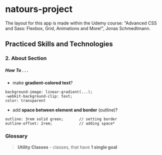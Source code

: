 # natours-project
The layout for this app is made within the Udemy course: "Advanced CSS and Sass: Flexbox, Grid, Animations and More!", Jonas Schmedtmann.

## Practiced Skills and Technologies

### 2. About Section

##### How To . . .

- make **gradient-colored text**?

```
background-image: linear-gradient(...);
-webkit-background-clip: text;
color: transparent
```

- add **space between element and border** (outline)?

```
outline: 3rem solid green;       // setting border
outline-offset: 2rem;            // adding space* 
```

### Glossary

> **Utility Classes** - classes, that have **1 single goal**
